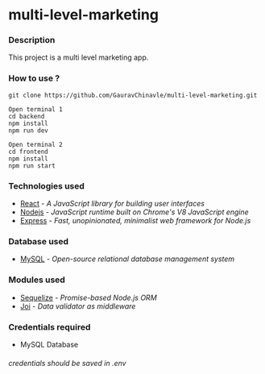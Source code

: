 # multi-level-marketing

### Description
This project is a multi level marketing app.

### How to use ?
  ```
  git clone https://github.com/GauravChinavle/multi-level-marketing.git
  
  Open terminal 1
  cd backend
  npm install
  npm run dev
  
  Open terminal 2
  cd frontend
  npm install
  npm run start
  ```
 
### Technologies used
- [React](https://reactjs.org/) - _A JavaScript library for building user interfaces_
- [Nodejs](https://nodejs.org/en/) - _JavaScript runtime built on Chrome's V8 JavaScript engine_
- [Express](https://expressjs.com/) - _Fast, unopinionated, minimalist web framework for Node.js_


### Database used
- [MySQL](https://www.mysql.com/) - _Open-source relational database management system_

### Modules used
- [Sequelize](https://sequelize.org/) -  _Promise-based Node.js ORM_
- [Joi](https://www.npmjs.com/package/joi) - _Data validator as middleware_


### Credentials required
- MySQL Database
###### _credentials should be saved in .env_
